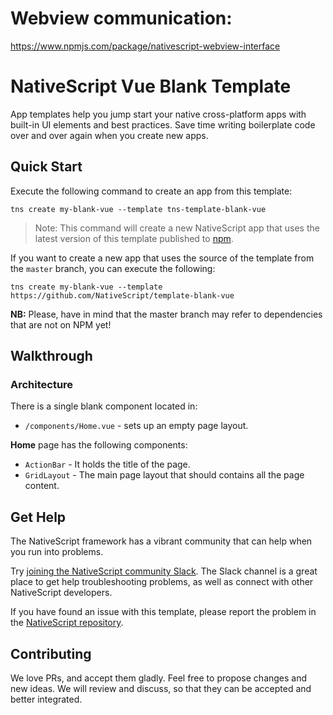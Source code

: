 # Webview communication:
https://www.npmjs.com/package/nativescript-webview-interface




# NativeScript Vue Blank Template
App templates help you jump start your native cross-platform apps with built-in UI elements and best practices. Save time writing boilerplate code over and over again when you create new apps.

## Quick Start
Execute the following command to create an app from this template:

```
tns create my-blank-vue --template tns-template-blank-vue
```

> Note: This command will create a new NativeScript app that uses the latest version of this template published to [npm](https://www.npmjs.com/package/tns-template-blank-vue).

If you want to create a new app that uses the source of the template from the `master` branch, you can execute the following:

```
tns create my-blank-vue --template https://github.com/NativeScript/template-blank-vue
```

**NB:** Please, have in mind that the master branch may refer to dependencies that are not on NPM yet!

## Walkthrough

### Architecture
There is a single blank component located in:
- `/components/Home.vue` - sets up an empty page layout.

**Home** page has the following components:
- `ActionBar` - It holds the title of the page.
- `GridLayout` - The main page layout that should contains all the page content.

## Get Help
The NativeScript framework has a vibrant community that can help when you run into problems.

Try [joining the NativeScript community Slack](http://developer.telerik.com/wp-login.php?action=slack-invitation). The Slack channel is a great place to get help troubleshooting problems, as well as connect with other NativeScript developers.

If you have found an issue with this template, please report the problem in the [NativeScript repository](https://github.com/NativeScript/NativeScript/issues).

## Contributing

We love PRs, and accept them gladly. Feel free to propose changes and new ideas. We will review and discuss, so that they can be accepted and better integrated.
